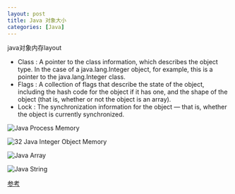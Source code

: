 ```yaml
---
layout: post
title: Java 对象大小
categories: [Java]
---
```

java对象内存layout

* Class : A pointer to the class information, which describes the object type. In the case of a java.lang.Integer object, for example, this is a pointer to the java.lang.Integer class.
* Flags : A collection of flags that describe the state of the object, including the hash code for the object if it has one, and the shape of the object (that is, whether or not the object is an array).
* Lock : The synchronization information for the object — that is, whether the object is currently synchronized.

![Java Process Memory](https://github.com/shidongwa/seesea2024.github.io/blob/master/images/201810/java-process-memory-layout.gif?raw=true)

![32 Java Integer Object Memory](https://github.com/shidongwa/seesea2024.github.io/blob/master/images/201810/Integer-object-32bit.gif?raw=true)

![Java Array](https://github.com/shidongwa/seesea2024.github.io/blob/master/images/201810/java-array.gif?raw=true)

![Java String](https://github.com/shidongwa/seesea2024.github.io/blob/master/images/201810/java-string.gif?raw=true)

[参考](https://www.ibm.com/developerworks/library/j-codetoheap/index.html)